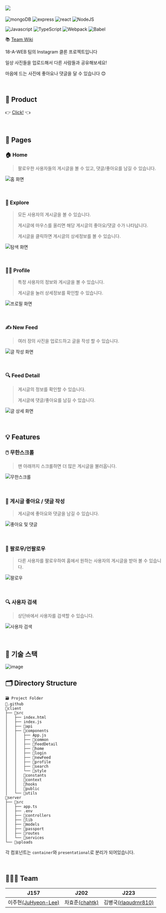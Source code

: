 # ![](https://user-images.githubusercontent.com/24909656/101751559-bdd1e900-3b13-11eb-99f0-a2ef6b92d70b.PNG)

![mongoDB](https://img.shields.io/badge/mongoDB-v4.4-green?logo=mongoDB)
![express](https://img.shields.io/badge/express-v4.17.9-green?logo=express)
![react](https://img.shields.io/badge/react-v17.0.1-9cf?logo=react)
![NodeJS](https://img.shields.io/badge/node.js-v12.18.2-green?logo=node.js)

![Javascript](https://img.shields.io/badge/JavaScript-ES6+-9cf?logo=javascript)
![TypeScript](https://img.shields.io/badge/TypeScript-v4.0.5-green?logo=TypeScript)
![Webpack](https://img.shields.io/badge/Webpack-v5.5.1-9cf?logo=Webpack) 
![Babel](https://img.shields.io/badge/@babel/core-v7.12.3-9cf?logo=babel) 

📚 [Team Wiki](https://github.com/boostcamp-2020/Project18-A-Boostagram/wiki)

18-A-WEB 팀의 Instagram 클론 프로젝트입니다

일상 사진들을 업로드해서 다른 사람들과 공유해보세요!

마음에 드는 사진에 좋아요나 댓글을 달 수 있습니다 😊

<br>

## 🚀 Product

👉 [Click!](http://118.67.128.232) 👈

<br>

## 📃 Pages

### 🏠 Home

> 팔로우한 사용자들의 게시글을 볼 수 있고, 댓글/좋아요를 남길 수 있습니다.

![홈 화면](https://user-images.githubusercontent.com/24909656/102031870-a6884980-3dfa-11eb-9661-bc67935650f0.gif)

<br>

### 🧭 Explore

> 모든 사용자의 게시글을 볼 수 있습니다.
>
> 게시글에 마우스를 올리면 해당 게시글의 좋아요/댓글 수가 나타납니다.
>
> 게시글을 클릭하면 게시글의 상세정보를 볼 수 있습니다.

![탐색 화면](https://user-images.githubusercontent.com/24909656/102031866-a4be8600-3dfa-11eb-9937-46ec38d7cc1c.gif)

<br>

### 🙍‍♂️ Profile

> 특정 사용자의 정보와 게시글을 볼 수 있습니다.
>
> 게시글을 눌러 상세정보를 확인할 수 있습니다.

![프로필 화면](https://user-images.githubusercontent.com/24909656/102031868-a5efb300-3dfa-11eb-95de-54ca6da28098.gif)

<br>

### ✍️ New Feed

> 여러 장의 사진을 업로드하고 글을 작성 할 수 있습니다.

![글 작성 화면](https://user-images.githubusercontent.com/24909656/102031854-a0926880-3dfa-11eb-9f95-0d87cdc7e518.gif)

<br>

### 🔍 Feed Detail

> 게시글의 정보를 확인할 수 있습니다.
>
> 게시글에 댓글/좋아요를 남길 수 있습니다.

![글 상세 화면](https://user-images.githubusercontent.com/24909656/102031871-a6884980-3dfa-11eb-885c-769f7e96d9de.gif)

<br>

## 💡 Features

### 🖱️ 무한스크롤

> 맨 아래까지 스크롤하면 더 많은 게시글을 불러옵니다.

![무한스크롤](https://user-images.githubusercontent.com/24909656/102031858-a25c2c00-3dfa-11eb-9966-fbf2c8486414.gif)

<br>

### 💖 게시글 좋아요 / 댓글 작성

> 게시글에 좋아요와 댓글을 남길 수 있습니다.

![좋아요 및 댓글](https://user-images.githubusercontent.com/24909656/102031864-a425ef80-3dfa-11eb-86a5-7e52ddfd674c.gif)

<br>

### 🤲 팔로우/언팔로우

> 다른 사용자를 팔로우하여 홈에서 원하는 사용자의 게시글을 받아 볼 수 있습니다.

![팔로우](https://user-images.githubusercontent.com/24909656/102031867-a5571c80-3dfa-11eb-8c51-68c5de4fc2d9.gif)

<br>

### 🔍 사용자 검색

> 상단바에서 사용자를 검색할 수 있습니다.

![사용자 검색](https://user-images.githubusercontent.com/24909656/102031861-a38d5900-3dfa-11eb-869f-22dc256574af.gif)

<br>

## 🔧 기술 스택

![image](https://user-images.githubusercontent.com/44664867/99925719-87117a00-2d82-11eb-97c5-8b96938af809.png)

## 🗂 Directory Structure
```
🗃 Project Folder  
📁.github  
📁client  
├── 📁src    
│   ├── index.html  
│   ├── index.js  
│   ├── 📁api
│   ├── 📁components
│   │   ├── App.js  
│   │   ├── 📁common  
│   │   ├── 📁feedDetail  
│   │   ├── 📁home  
│   │   ├── 📁login  
│   │   ├── 📁newFeed  
│   │   ├── 📁profile  
│   │   ├── 📁search  
│   │   └── 📁style  
│   │   📁constants  
│   │   📁context  
│   │   📁hooks    
│   │   📁public    
│   └── 📁utils  
📁server  
├── 📁src  
│   ├── app.ts  
│   ├── .env  
│   ├── 📁controllers  
│   ├── 📁lib  
│   ├── 📁models  
│   ├── 📁passport  
│   ├── 📁routes  
│   └── 📁services  
└── 📁uploads  
```
각 컴포넌트는 `container`와 `presentational`로 분리가 되어있습니다. 

<br>

## 🧑‍🤝‍🧑 Team

| J157 | J202 | J223 |
| ---- | ---- | ---- |
| 이주현[(JuHyeon-Lee)](https://github.com/JuHyeon-Lee) | 차효준[(chahtk)](https://github.com/chahtk) | 김병국[(rlaqudrnr810)](https://github.com/rlaqudrnr810) |
